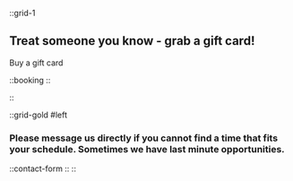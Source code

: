 ::grid-1
## Treat someone you know - grab a gift card!

Buy a gift card

::booking
::

::


::grid-gold
#left
### Please message us directly if you cannot find a time that fits your schedule. Sometimes we have last minute opportunities.
::contact-form
::
::
